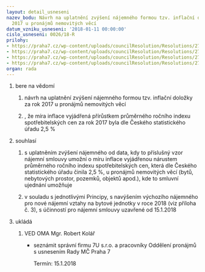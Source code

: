 ```yaml
---
layout: detail_usneseni
nazev_bodu: Návrh na uplatnění zvýšení nájemného formou tzv. inflační doložky za rok
  2017 u pronájmů nemovitých věcí
datum_vzniku_usneseni: '2018-01-11 00:00:00'
cislo_usneseni: 0026/18-R
prilohy:
- https://praha7.cz/wp-content/uploads/councilResolution/Resolutions/27164/export/c1Duvodovazprava~314976.docx
- https://praha7.cz/wp-content/uploads/councilResolution/Resolutions/27164/export/c2Opisdne1112018zwebovychstranekCSUInflacedruhydefinicetabulky~314975.pdf
- https://praha7.cz/wp-content/uploads/councilResolution/Resolutions/27164/export/c3Najemnepronovenajemnivztahynabytovejednotkyvroce2018sucinnostipronajemnismluvyuzavreneod1512018~314974.pdf
- https://praha7.cz/wp-content/uploads/councilResolution/Resolutions/27164/export/export~315113.pdf
organ: rada
---
```

<ol id="urzList" class="urzList_view"><li id="" class="urzClass1"><span name="1">bere na vědomí</span><ol class="urzOlClass"><li style="text-align: left;" id="" class="urzClass2"><span><p>návrh na uplatnění zvýšení nájemného formou tzv. inflační doložky za rok 2017 u pronájmů nemovitých věcí</p></span></li><li style="text-align: left;" id="" class="urzClass2"><span><p>, že míra inflace vyjádřená přírůstkem průměrného ročního indexu spotřebitelských cen za rok 2017 byla&nbsp;dle Českého statistického úřadu 2,5 %<br></p></span></li></ol></li><li id="" class="urzClass1"><span name="26">souhlasí</span><ol class="urzOlClass"><li style="text-align: left;" id="" class="urzClass2"><span><p>s uplatněním zvýšení nájemného od data, kdy to příslušný vzor nájemní smlouvy umožní o míru inflace vyjádřenou nárustem průměrného ročního indexu spotřebitelských cen, která dle Českého statistického úřadu činila 2,5 %, u pronájmů nemovitých věcí (bytů, nebytových prostor, pozemků, objektů apod.), kde to smluvní ujednání umožňuje</p></span></li><li style="text-align: left;" id="" class="urzClass2"><span><p>v souladu s jednotlivými Principy, s navýšením výchozího nájemného pro nové nájemní vztahy na bytové jednotky v roce 2018 (viz příloha č. 3), s účinností pro nájemní smlouvy uzavřené od 15.1.2018<br></p></span></li></ol></li><li class="urzClass1" id="urzUkoly"><span name="1">ukládá</span><ol class="urzOlClass"><li class="urzClass2"><span><p>VED OMA Mgr. Robert Kolář</p></span><ul class="urzUlClass"><li class="urzClass3"><span><p>seznámit správní firmu 7U s.r.o. a pracovníky Oddělení pronájmů s usnesením Rady MČ Praha 7</p></span><span class="urzUkolTermin">  Termín:&nbsp;15.1.2018</span></li></ul></li></ol></li></ol>
